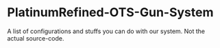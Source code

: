 # PlatinumRefined-OTS-Gun-System
A list of configurations and stuffs you can do with our system. Not the actual source-code.
